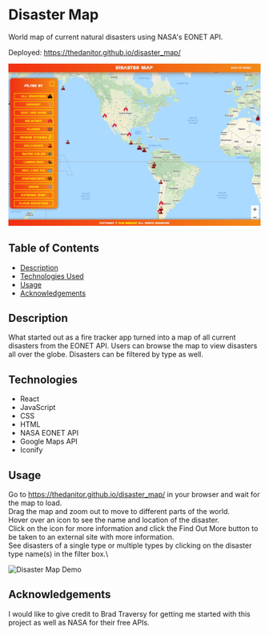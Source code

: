 # Disaster Map

World map of current natural disasters using NASA's EONET API.

Deployed: https://thedanitor.github.io/disaster_map/

![Disaster Map Screenshot](src/assets/images/disaster_map_screenshot.png)

## Table of Contents

* [Description](#description)
* [Technologies Used](#technologies)
* [Usage](#usage)
* [Acknowledgements](#acknowledgements)

## Description

What started out as a fire tracker app turned into a map of all current disasters from the EONET API. Users can browse the map to view disasters all over the globe. Disasters can be filtered by type as well.

## Technologies

* React
* JavaScript
* CSS
* HTML
* NASA EONET API
* Google Maps API
* Iconify

## Usage

Go to https://thedanitor.github.io/disaster_map/ in your browser and wait for the map to load.\
Drag the map and zoom out to move to different parts of the world.\
Hover over an icon to see the name and location of the disaster.\
Click on the icon for more information and click the Find Out More button to be taken to an external site with more information.\
See disasters of a single type or multiple types by clicking on the disaster type name(s) in the filter box.\


![Disaster Map Demo](src/assets/images/disaster_map_demo.gif)

## Acknowledgements

I would like to give credit to Brad Traversy for getting me started with this project as well as NASA for their free APIs.







